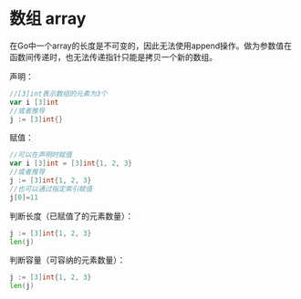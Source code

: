 # 数组 array
在Go中一个array的长度是不可变的，因此无法使用append操作。做为参数值在函数间传递时，也无法传递指针只能是拷贝一个新的数组。

声明：
```Go
//[3]int表示数组的元素为3个
var i [3]int
//或者推导
j := [3]int{}
```

赋值：
```Go
//可以在声明时赋值
var i [3]int = [3]int{1, 2, 3}
//或者推导
j := [3]int{1, 2, 3}
//也可以通过指定索引赋值
j[0]=11
```

判断长度（已赋值了的元素数量）：
```Go
j := [3]int{1, 2, 3}
len(j)
```

判断容量（可容纳的元素数量）：
```Go
j := [3]int{1, 2, 3}
len(j)
```